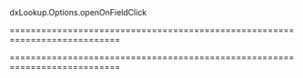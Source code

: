 <!--id-->dxLookup.Options.openOnFieldClick<!--/id-->
===========================================================================
<!--hidden--><!--/hidden-->
===========================================================================

<!--shortDescription-->

<!--/shortDescription-->

<!--fullDescription-->

<!--/fullDescription-->